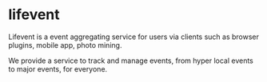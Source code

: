 lifevent
========

Lifevent is a event aggregating service for users via clients such as browser plugins, mobile app, photo mining.  

We provide a service to track and manage events, from hyper local events to major events, for everyone.

